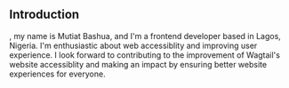 ## Introduction

, my name is Mutiat Bashua, and I'm a frontend developer based in Lagos, Nigeria. I'm enthusiastic about web accessiblity and improving user experience. I look forward to contributing to the improvement of Wagtail's website accessiblity and making an impact by ensuring better website experiences for everyone. 
